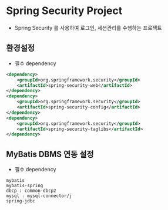 # Spring Security Project
- Spring Security 를 사용하여 로그인, 세션관리를 수행하는 프로젝트

## 환경설정
- 필수 dependency
```xml
<dependency>
    <groupId>org.springframework.security</groupId>
    <artifactId>spring-security-web</artifactId>
</dependency>
<dependency>
    <groupId>org.springframework.security</groupId>
    <artifactId>spring-security-config</artifactId>
</dependency>
<dependency>
    <groupId>org.springframework.security</groupId>
    <artifactId>spring-security-taglibs</artifactId>
</dependency>
```

## MyBatis DBMS 연동 설정
- 필수 dependency
```
mybatis
mybatis-spring
dbcp : common-dbcp2
mysql : mysql-connector/j
spring-jdbc
```